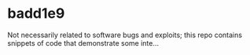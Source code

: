 # badd1e9
Not necessarily related to software bugs and exploits; this repo contains snippets of code that demonstrate some inte…
